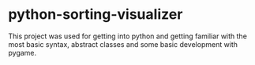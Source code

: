 # python-sorting-visualizer

This project was used for getting into python and getting familiar with the most basic syntax, abstract classes and some basic development with pygame.